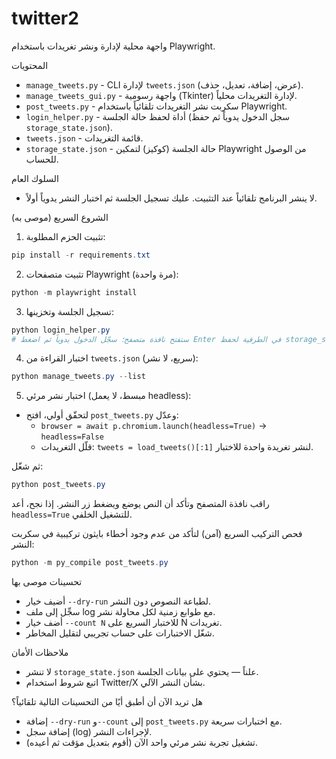 # twitter2

واجهة محلية لإدارة ونشر تغريدات باستخدام Playwright.

المحتويات
- `manage_tweets.py` - CLI لإدارة `tweets.json` (عرض، إضافة، تعديل، حذف).
- `manage_tweets_gui.py` - واجهة رسومية (Tkinter) لإدارة التغريدات محلياً.
- `post_tweets.py` - سكربت نشر التغريدات تلقائياً باستخدام Playwright.
- `login_helper.py` - أداة لحفظ حالة الجلسة (سجل الدخول يدوياً ثم حفظ `storage_state.json`).
- `tweets.json` - قائمة التغريدات.
- `storage_state.json` - حالة الجلسة (كوكيز) لتمكين Playwright من الوصول للحساب.

السلوك العام
- لا ينشر البرنامج تلقائياً عند التثبيت. عليك تسجيل الجلسة ثم اختبار النشر يدوياً أولاً.

الشروع السريع (موصى به)
1. تثبيت الحزم المطلوبة:

```powershell
pip install -r requirements.txt
```

2. تثبيت متصفحات Playwright (مرة واحدة):

```powershell
python -m playwright install
```

3. تسجيل الجلسة وتخزينها:

```powershell
python login_helper.py
# ستفتح نافذة متصفح؛ سجّل الدخول يدوياً ثم اضغط Enter في الطرفية لحفظ storage_state.json
```

4. اختبار القراءة من `tweets.json` (سريع، لا نشر):

```powershell
python manage_tweets.py --list
```

5. اختبار نشر مرئي (مبسط، لا يعمل headless):
- لتحقّق أولي، افتح `post_tweets.py` وعدّل:
   - `browser = await p.chromium.launch(headless=True)` -> `headless=False`
   - قلّل التغريدات: `tweets = load_tweets()[:1]` لنشر تغريدة واحدة للاختبار.

ثم شغّل:

```powershell
python post_tweets.py
```

راقب نافذة المتصفح وتأكد أن النص يوضع ويضغط زر النشر. إذا نجح، أعد `headless=True` للتشغيل الخلفي.

فحص التركيب السريع (آمن)
لتأكد من عدم وجود أخطاء بايثون تركيبية في سكربت النشر:

```powershell
python -m py_compile post_tweets.py
```

تحسينات موصى بها
- أضيف خيار `--dry-run` لطباعة النصوص دون النشر.
- سجِّل إلى ملف log مع طوابع زمنية لكل محاولة نشر.
- أضف خيار `--count N` للاختبار السريع على N تغريدات.
- شغّل الاختبارات على حساب تجريبي لتقليل المخاطر.

ملاحظات الأمان
- لا تنشر `storage_state.json` علناً — يحتوي على بيانات الجلسة.
- اتبع شروط استخدام Twitter/X بشأن النشر الآلي.

هل تريد الآن أن أطبق أيًا من التحسينات التالية تلقائياً؟
- إضافة `--dry-run` و`--count` إلى `post_tweets.py` مع اختبارات سريعة.
- إضافة سجل (log) لإجراءات النشر.
- تشغيل تجربة نشر مرئي واحد الآن (أقوم بتعديل مؤقت ثم أعيده).
